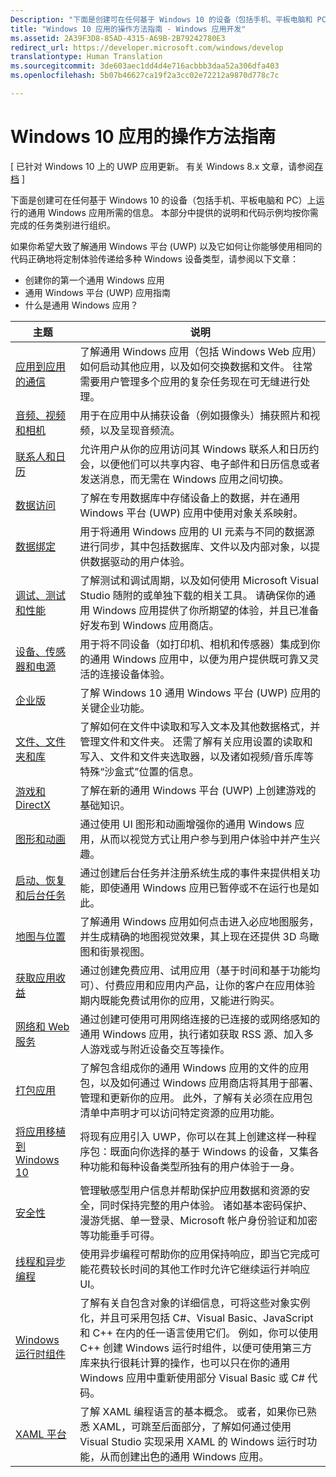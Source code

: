 ```yaml
---
Description: "下面是创建可在任何基于 Windows 10 的设备（包括手机、平板电脑和 PC）上运行的通用 Windows 应用所需的信息。"
title: "Windows 10 应用的操作方法指南 - Windows 应用开发"
ms.assetid: 2A39F3D8-85AD-4315-A69B-2B79242780E3
redirect_url: https://developer.microsoft.com/windows/develop
translationtype: Human Translation
ms.sourcegitcommit: 3de603aec1dd4d4e716acbbb3daa52a306dfa403
ms.openlocfilehash: 5b07b46627ca19f2a3cc02e72212a9870d778c7c

---
```



# Windows 10 应用的操作方法指南

\[ 已针对 Windows 10 上的 UWP 应用更新。 有关 Windows 8.x 文章，请参阅[存档](http://go.microsoft.com/fwlink/p/?linkid=619132) \]

下面是创建可在任何基于 Windows 10 的设备（包括手机、平板电脑和 PC）上运行的通用 Windows 应用所需的信息。 本部分中提供的说明和代码示例均按你需完成的任务类别进行组织。

如果你希望大致了解通用 Windows 平台 (UWP) 以及它如何让你能够使用相同的代码正确地将定制体验传递给多种 Windows 设备类型，请参阅以下文章：

-   创建你的第一个通用 Windows 应用
-   通用 Windows 平台 (UWP) 应用指南
-   什么是通用 Windows 应用？

| 主题 | 说明 |
|-------|-------------|
| [应用到应用的通信](app-to-app/index.md) | 了解通用 Windows 应用（包括 Windows Web 应用）如何启动其他应用，以及如何交换数据和文件。 往常需要用户管理多个应用的复杂任务现在可无缝进行处理。 |
| [音频、视频和相机](audio-video-camera/index.md) | 用于在应用中从捕获设备（例如摄像头）捕获照片和视频，以及呈现音频流。 |
| [联系人和日历](contacts-and-calendar/index.md) | 允许用户从你的应用访问其 Windows 联系人和日历约会，以便他们可以共享内容、电子邮件和日历信息或者发送消息，而无需在 Windows 应用之间切换。|
| [数据访问](data-access/index.md) | 了解在专用数据库中存储设备上的数据，并在通用 Windows 平台 (UWP) 应用中使用对象关系映射。 |
| [数据绑定](data-binding/index.md) | 用于将通用 Windows 应用的 UI 元素与不同的数据源进行同步，其中包括数据库、文件以及内部对象，以提供数据驱动的用户体验。 |
| [调试、测试和性能](debug-test-perf/index.md) | 了解测试和调试周期，以及如何使用 Microsoft Visual Studio 随附的或单独下载的相关工具。 请确保你的通用 Windows 应用提供了你所期望的体验，并且已准备好发布到 Windows 应用商店。 |
| [设备、传感器和电源](devices-sensors\index.md) | 用于将不同设备（如打印机、相机和传感器）集成到你的通用 Windows 应用中，以便为用户提供既可靠又灵活的连接设备体验。 | 
| [企业版](enterprise/index.md) | 了解 Windows 10 通用 Windows 平台 (UWP) 应用的关键企业功能。 |
| [文件、文件夹和库](files/index.md) | 了解如何在文件中读取和写入文本及其他数据格式，并管理文件和文件夹。 还需了解有关应用设置的读取和写入、文件和文件夹选取器，以及诸如视频/音乐库等特殊“沙盒式”位置的信息。 |
| [游戏和 DirectX](https://msdn.microsoft.com/library/windows/apps/mt228375.aspx) | 了解在新的通用 Windows 平台 (UWP) 上创建游戏的基础知识。 |
| [图形和动画](graphics/index.md) | 通过使用 UI 图形和动画增强你的通用 Windows 应用，从而以视觉方式让用户参与到用户体验中并产生兴趣。 |
| [启动、恢复和后台任务](launch-resume/index.md) | 通过创建后台任务并注册系统生成的事件来提供相关功能，即使通用 Windows 应用已暂停或不在运行也是如此。 |
| [地图与位置](maps-and-location/index.md) | 了解通用 Windows 应用如何点击进入必应地图服务，并生成精确的地图视觉效果，其上现在还提供 3D 鸟瞰图和街景视图。 |
| [获取应用收益](monetize\index.md) | 通过创建免费应用、试用应用（基于时间和基于功能均可）、付费应用和应用内产品，让你的客户在应用体验期内既能免费试用你的应用，又能进行购买。 |
| [网络和 Web 服务](networking\index.md) | 通过创建可使用可用网络连接的已连接的或网络感知的通用 Windows 应用，执行诸如获取 RSS 源、加入多人游戏或与附近设备交互等操作。 |
| [打包应用](packaging\index.md) | 了解包含组成你的通用 Windows 应用的文件的应用包，以及如何通过 Windows 应用商店将其用于部署、管理和更新你的应用。 此外，了解有关必须在应用包清单中声明才可以访问特定资源的应用功能。 |
| [将应用移植到 Windows 10](porting\index.md) | 将现有应用引入 UWP，你可以在其上创建这样一种程序包：既面向你选择的基于 Windows 的设备，又集各种功能和每种设备类型所独有的用户体验于一身。 |
| [安全性](security/index.md) | 管理敏感型用户信息并帮助保护应用数据和资源的安全，同时保持完整的用户体验。 诸如基本密码保护、漫游凭据、单一登录、Microsoft 帐户身份验证和加密等功能垂手可得。 |
| [线程和异步编程](threading-async/index.md) | 使用异步编程可帮助你的应用保持响应，即当它完成可能花费较长时间的其他工作时允许它继续运行并响应 UI。 |
| [Windows 运行时组件](winrt-components/index.md) | 了解有关自包含对象的详细信息，可将这些对象实例化，并且可采用包括 C#、Visual Basic、JavaScript 和 C++ 在内的任一语言使用它们。 例如，你可以使用 C++ 创建 Windows 运行时组件，以便可使用第三方库来执行很耗计算的操作，也可以只在你的通用 Windows 应用中重新使用部分 Visual Basic 或 C# 代码。 
| [XAML 平台](xaml-platform/index.md) | 了解 XAML 编程语言的基本概念。 或者，如果你已熟悉 XAML，可跳至后面部分，了解如何通过使用 Visual Studio 实现采用 XAML 的 Windows 运行时功能，从而创建出色的通用 Windows 应用。 |



<!--HONumber=Aug16_HO3-->


